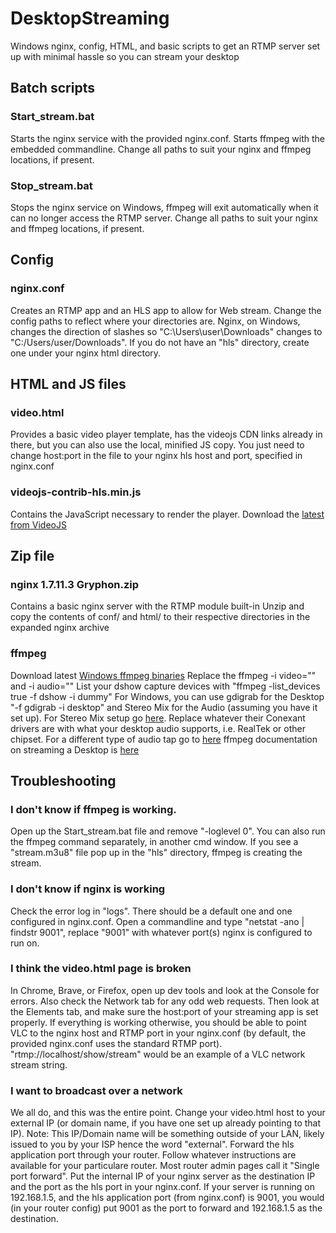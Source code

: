 # DesktopStreaming
Windows nginx, config, HTML, and basic scripts to get an RTMP server set up with minimal hassle so you can stream your desktop

## Batch scripts

### Start_stream.bat
Starts the nginx service with the provided nginx.conf. Starts ffmpeg with the embedded commandline. Change all paths to suit your nginx and ffmpeg locations, if present.

### Stop_stream.bat
Stops the nginx service on Windows, ffmpeg will exit automatically when it can no longer access the RTMP server. Change all paths to suit your nginx and ffmpeg locations, if present.

## Config

### nginx.conf
Creates an RTMP app and an HLS app to allow for Web stream. Change the config paths to reflect where your directories are. Nginx, on Windows, changes the direction of slashes so "C:\Users\user\Downloads" changes to "C:/Users/user/Downloads". If you do not have an "hls" directory, create one under your nginx html directory.

## HTML and JS files

### video.html
Provides a basic video player template, has the videojs CDN links already in there, but you can also use the local, minified JS copy. You just need to change host:port in the file to your nginx hls host and port, specified in nginx.conf

### videojs-contrib-hls.min.js
Contains the JavaScript necessary to render the player. Download the [latest from VideoJS](https://github.com/videojs/videojs-contrib-hls/releases)

## Zip file

### nginx 1.7.11.3 Gryphon.zip
Contains a basic nginx server with the RTMP module built-in
Unzip and copy the contents of conf/ and html/ to their respective directories in the expanded nginx archive

### ffmpeg
Download latest [Windows ffmpeg binaries](https://ffmpeg.zeranoe.com/builds)
Replace the ffmpeg -i video="<your video capture device>" and -i audio="<your audio capture device>"
List your dshow capture devices with "ffmpeg -list_devices true -f dshow -i dummy" 
For Windows, you can use gdigrab for the Desktop "-f gdigrab -i desktop" and Stereo Mix for the Audio (assuming you have it set up). For Stereo Mix setup go [here](https://appuals.com/how-to-restore-missing-stereo-mix-on-windows-10/). Replace whatever their Conexant drivers are with what your desktop audio supports, i.e. RealTek or other chipset. For a different type of audio tap go to [here](https://mediarealm.com.au/articles/stereo-mix-setup-windows-10/)
ffmpeg documentation on streaming a Desktop is [here](https://trac.ffmpeg.org/wiki/Capture/Desktop)

## Troubleshooting

### I don't know if ffmpeg is working.
Open up the Start_stream.bat file and remove "-loglevel 0". You can also run the ffmpeg command separately, in another cmd window. If you see a "stream.m3u8" file pop up in the "hls" directory, ffmpeg is creating the stream.

### I don't know if nginx is working
Check the error log in "logs". There should be a default one and one configured in nginx.conf. Open a commandline and type "netstat -ano | findstr 9001", replace "9001" with whatever port(s) nginx is configured to run on.

### I think the video.html page is broken
In Chrome, Brave, or Firefox, open up dev tools and look at the Console for errors. Also check the Network tab for any odd web requests. Then look at the Elements tab, and make sure the host:port of your streaming app is set properly. If everything is working otherwise, you should be able to point VLC to the nginx host and RTMP port in your nginx.conf (by default, the provided nginx.conf uses the standard RTMP port). "rtmp://localhost/show/stream" would be an example of a VLC network stream string.

### I want to broadcast over a network
We all do, and this was the entire point. Change your video.html host to your external IP (or domain name, if you have one set up already pointing to that IP). Note: This IP/Domain name will be something outside of your LAN, likely issued to you by your ISP hence the word "external". Forward the hls application port through your router. Follow whatever instructions are available for your particulare router. Most router admin pages call it "Single port forward". Put the internal IP of your nginx server as the destination IP and the port as the hls port in your nginx.conf. If your server is running on 192.168.1.5, and the hls application port (from nginx.conf) is 9001, you would (in your router config) put 9001 as the port to forward and 192.168.1.5 as the destination.